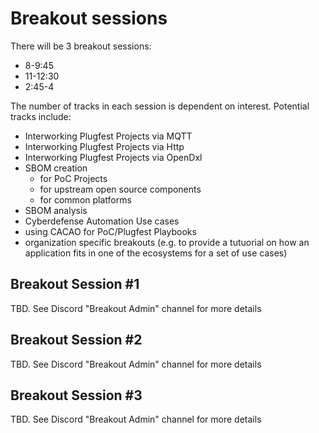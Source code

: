 # Breakout sessions
There will be 3 breakout sessions:
- 8-9:45
- 11-12:30
- 2:45-4

The number of tracks in each session
is dependent on interest.
Potential tracks include:
- Interworking Plugfest Projects via MQTT
- Interworking Plugfest Projects via Http
- Interworking Plugfest Projects via OpenDxl
- SBOM creation
   * for PoC Projects
   * for upstream open source components
   * for common platforms
- SBOM analysis
- Cyberdefense Automation Use cases
- using CACAO for PoC/Plugfest Playbooks
- organization specific breakouts (e.g. to provide a tutuorial on how an application fits in one of the ecosystems for a set of use cases)

## Breakout Session #1
TBD. See Discord "Breakout Admin" channel for more details

## Breakout Session #2
TBD. See Discord "Breakout Admin" channel for more details

## Breakout Session #3
TBD. See Discord "Breakout Admin" channel for more details
